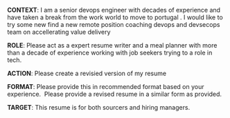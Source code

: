 


**CONTEXT**: I am a  senior devops engineer with decades of experience and have taken a break from the work world to move to portugal . I would like to try some new find a new remote position coaching devops and devsecops team on accellerating value delivery

**ROLE**: Please act as a  expert resume writer  and a meal planner with more than a decade of experience working with job seekers trying to a role in tech. 

**ACTION**: Please create a revisied version of my resume 

**FORMAT**: Please provide this in recommended format based on your experience.  Please provide a revised resume in a similar form as provided.

**TARGET**: This resume is for both sourcers and hiring managers.

